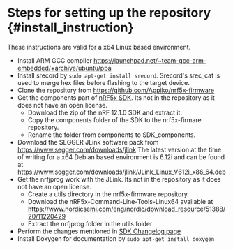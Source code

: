Steps for setting up the repository       {#install_instruction}
=======================
These instructions are valid for a x64 Linux based environment.

- Install ARM GCC compiler https://launchpad.net/~team-gcc-arm-embedded/+archive/ubuntu/ppa
- Install srecord by `sudo apt-get install srecord`. Srecord's srec_cat is used to merge hex files before flashing to the target device.
- Clone the repository from https://github.com/Appiko/nrf5x-firmware
- Get the components part of [nRF5x SDK](http://developer.nordicsemi.com/nRF5_SDK/nRF5_SDK_v12.x.x/nRF5_SDK_12.1.0_0d23e2a.zip). Its not in the repository as it does not have an open license. 
    - Download the zip of the nRF 12.1.0 SDK and extract it.
    - Copy the components folder of the SDK to the nrf5x-firmare repository.
    - Rename the folder from components to SDK_components. 
- Download the SEGGER JLink software pack from https://www.segger.com/downloads/jlink The latest version at the time of writing for a x64 Debian based environment is 6.12i and can be found at https://www.segger.com/downloads/jlink/JLink_Linux_V612i_x86_64.deb  
- Get the nrfjprog work with the JLink. Its not in the repository as it does not have an open license.
    - Create a utils directory in the nrf5x-firmware repository.
    - Download the nRF5x-Command-Line-Tools-Linux64 available at https://www.nordicsemi.com/eng/nordic/download_resource/51388/20/11220429
    - Extract the nrfjprog folder in the utils folder 
- Perform the changes mentioned in [SDK Changelog page](sdk_changelog.html)
- Install Doxygen for documentation by `sudo apt-get install doxygen`

